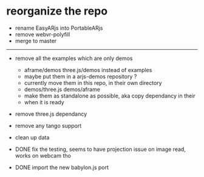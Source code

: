 # reorganize the repo
- rename EasyARjs into PortableARjs 
- remove webvr-polyfill
- merge to master
---
- remove all the examples which are only demos
  - aframe/demos three.js/demos instead of examples
  - maybe put them in a arjs-demos repository ?
  - currently move them in this repo, in their own directory
  - demos/three.js demos/aframe
  - make them as standalone as possible, aka copy dependancy in their
  - when it is ready
- remove three.js dependancy
- remove any tango support
- clean up data


- DONE fix the testing, seems to have projection issue on image read, works on webcam tho
- DONE import the new babylon.js port
